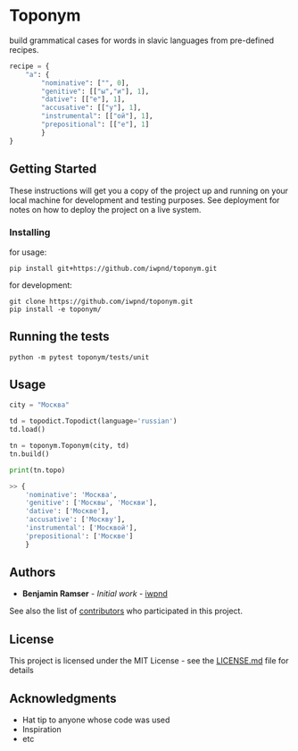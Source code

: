 # Toponym

build grammatical cases for words in slavic languages from pre-defined recipes.

```python
recipe = {
    "а": {
        "nominative": ["", 0],
        "genitive": [["ы","и"], 1],
        "dative": [["е"], 1],
        "accusative": [["у"], 1],
        "instrumental": [["ой"], 1],
        "prepositional": [["е"], 1]
        }
}
```

## Getting Started

These instructions will get you a copy of the project up and running on your local machine for development and testing purposes. See deployment for notes on how to deploy the project on a live system.


### Installing

for usage:
```
pip install git+https://github.com/iwpnd/toponym.git
```

for development:
```
git clone https://github.com/iwpnd/toponym.git
pip install -e toponym/
```

## Running the tests

```
python -m pytest toponym/tests/unit
```

## Usage

```python
city = "Москва"

td = topodict.Topodict(language='russian')
td.load()

tn = toponym.Toponym(city, td)
tn.build()

print(tn.topo)

>> {
    'nominative': 'Москва',
    'genitive': ['Москвы', 'Москви'],
    'dative': ['Москве'],
    'accusative': ['Москву'],
    'instrumental': ['Москвой'],
    'prepositional': ['Москве']
    }
```

## Authors

* **Benjamin Ramser** - *Initial work* - [iwpnd](https://github.com/iwpnd)

See also the list of [contributors](https://github.com/iwpnd/toponym/contributors) who participated in this project.

## License

This project is licensed under the MIT License - see the [LICENSE.md](LICENSE.md) file for details

## Acknowledgments

* Hat tip to anyone whose code was used
* Inspiration
* etc


